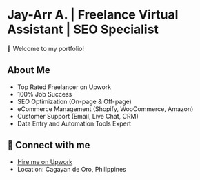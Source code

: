 # Jay-Arr A. | Freelance Virtual Assistant | SEO Specialist

👋 Welcome to my portfolio!

## About Me
- Top Rated Freelancer on Upwork
- 100% Job Success
- SEO Optimization (On-page & Off-page)
- eCommerce Management (Shopify, WooCommerce, Amazon)
- Customer Support (Email, Live Chat, CRM)
- Data Entry and Automation Tools Expert

## 📌 Connect with me
- [Hire me on Upwork](https://www.upwork.com/freelancers/~01ac98c9751ace82f1)
- Location: Cagayan de Oro, Philippines

